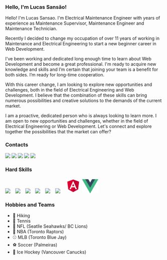 ### Hello, I'm Lucas Sansão!
Hello! I'm Lucas Sansao. I'm Electrical Maintenance Engineer with years of experience as Maintenance Supervisor, Maintenance Engineer and Maintenance Technician.

Recently I decided to change my occupation of over 11 years of working in Maintenance and Electrical Engineering to start a new beginner career in Web Development.

I've been working and dedicated long enough time to learn about Web Development and become a great professional. I'm ready to acquire new knowledge and skills and I’m certain that joining your team is a benefit for both sides. I’m ready for long-time cooperation.

With this career change, I am looking to explore new opportunities and challenges, both in the field of Electrical Engineering and Web Development. I believe that the combination of these skills can bring numerous possibilities and creative solutions to the demands of the current market.

I am a proactive, dedicated person who is always looking to learn more. I am open to new opportunities and challenges, whether in the field of Electrical Engineering or Web Development. Let's connect and explore together the possibilities that the market can offer?
### Contacts
<a href = "mailto:lucas.sansao@outlook.com?subject=Hello! Mr. Lucas Sansão"><img src="https://img.shields.io/badge/Outlook-0078D4?style=for-the-badge&logo=microsoft-outlook&logoColor=white" target="_blank"></a>
<a href = "mailto:luc.sansao@gmail.com?subject=Hello! Mr. Lucas Sansão"><img src="https://img.shields.io/badge/-Gmail-%23333?style=for-the-badge&logo=gmail&logoColor=white" target="_blank"></a>
<a href="https://wa.me/16047813967" alt="WhatsApp" target="_blank"> <img src="https://img.shields.io/badge/WhatsApp-25D366?style=for-the-badge&logo=whatsapp&logoColor=white"/></a>
<a href="https://www.linkedin.com/in/lucas-sans%C3%A3o-332a8b253/" target="_blank"><img src="https://img.shields.io/badge/LinkedIn-0077B5?style=for-the-badge&logo=linkedin&logoColor=white" target="_blank"></a>
<a href="https://t.me/lucassansao" target="_blank"><img src="https://img.shields.io/badge/Telegram-2CA5E0?style=for-the-badge&logo=telegram&logoColor=white"></a>

### Hard Skills
<p>
  <img height="45" src="https://cdn.jsdelivr.net/gh/devicons/devicon/icons/html5/html5-original.svg" /> &nbsp;&nbsp;
  <img height="45" src="https://cdn.jsdelivr.net/gh/devicons/devicon/icons/css3/css3-original.svg" /> &nbsp;&nbsp;
  <img height="45" src="https://cdn.jsdelivr.net/gh/devicons/devicon/icons/sass/sass-original.svg" /> &nbsp;&nbsp;
  <img height="45" src="https://cdn.jsdelivr.net/gh/devicons/devicon/icons/javascript/javascript-original.svg" /> &nbsp;&nbsp;
  <img height="45" src="https://cdn.jsdelivr.net/gh/devicons/devicon/icons/react/react-original.svg" /> &nbsp;&nbsp;
<!--   <img height="45" src="https://cdn.jsdelivr.net/gh/devicons/devicon/icons/redux/redux-original.svg" /> &nbsp;&nbsp; -->
<!--   <img height="45" src="https://cdn.jsdelivr.net/gh/devicons/devicon/icons/typescript/typescript-original.svg" /> &nbsp;&nbsp; -->
<!--   <img height="45" src="https://cdn.jsdelivr.net/gh/devicons/devicon/icons/storybook/storybook-original.svg" /> &nbsp;&nbsp; -->
<!--   <img height="45" src="https://cdn.jsdelivr.net/gh/devicons/devicon/icons/materialui/materialui-original.svg" /> &nbsp;&nbsp; -->
<!--   <img height="45" src="https://cdn.jsdelivr.net/gh/devicons/devicon/icons/bash/bash-original.svg" /> &nbsp;&nbsp;  -->
  <img height="45" src="https://cdn.jsdelivr.net/gh/devicons/devicon/icons/nodejs/nodejs-original.svg" /> &nbsp;&nbsp;
<!--   <img height="45" src="https://cdn.jsdelivr.net/gh/devicons/devicon/icons/postgresql/postgresql-original.svg" /> &nbsp;&nbsp; -->
<!--   <img height="45" src="https://cdn.jsdelivr.net/gh/devicons/devicon/icons/git/git-original.svg" /> &nbsp;&nbsp; -->
<!--   <img height="45" src="https://cdn.jsdelivr.net/gh/devicons/devicon/icons/nextjs/nextjs-original.svg" /> &nbsp;&nbsp; -->
<img height="50"  src="angular_logo.svg"/>
<img height="45"  src="vuejs_logo.svg"/>
</p>

### Hobbies and Teams
- 🥾 Hiking
- 🎾 Tennis
- 🏈 NFL (Seatlle Seahawks/ BC Lions)
- 🏀 NBA (Toronto Raptors)
- ⚾ MLB (Toronto Blue Jay)
- ⚽ Soccer (Palmeiras)
- 🏒 Ice Hockey (Vancouver Canucks) 
